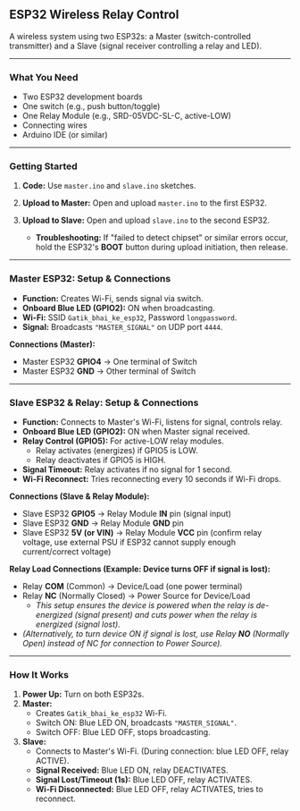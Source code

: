 
## ESP32 Wireless Relay Control

A wireless system using two ESP32s: a Master (switch-controlled transmitter) and a Slave (signal receiver controlling a relay and LED).

---

### What You Need

* Two ESP32 development boards
* One switch (e.g., push button/toggle)
* One Relay Module (e.g., SRD-05VDC-SL-C, active-LOW)
* Connecting wires
* Arduino IDE (or similar)

---

### Getting Started

1.  **Code:** Use `master.ino` and `slave.ino` sketches.
2.  **Upload to Master:** Open and upload `master.ino` to the first ESP32.
3.  **Upload to Slave:** Open and upload `slave.ino` to the second ESP32.

    * **Troubleshooting:** If "failed to detect chipset" or similar errors occur, hold the ESP32's **BOOT** button during upload initiation, then release.

---

### Master ESP32: Setup & Connections

* **Function:** Creates Wi-Fi, sends signal via switch.
* **Onboard Blue LED (GPIO2):** ON when broadcasting.
* **Wi-Fi:** SSID `Gatik_bhai_ke_esp32`, Password `longpassword`.
* **Signal:** Broadcasts `"MASTER_SIGNAL"` on UDP port `4444`.

**Connections (Master):**
* Master ESP32 **GPIO4** -> One terminal of Switch
* Master ESP32 **GND** -> Other terminal of Switch

---

### Slave ESP32 & Relay: Setup & Connections

* **Function:** Connects to Master's Wi-Fi, listens for signal, controls relay.
* **Onboard Blue LED (GPIO2):** ON when Master signal received.
* **Relay Control (GPIO5):** For active-LOW relay modules.
    * Relay activates (energizes) if GPIO5 is LOW.
    * Relay deactivates if GPIO5 is HIGH.
* **Signal Timeout:** Relay activates if no signal for 1 second.
* **Wi-Fi Reconnect:** Tries reconnecting every 10 seconds if Wi-Fi drops.

**Connections (Slave & Relay Module):**
* Slave ESP32 **GPIO5** -> Relay Module **IN** pin (signal input)
* Slave ESP32 **GND** -> Relay Module **GND** pin
* Slave ESP32 **5V (or VIN)** -> Relay Module **VCC** pin (confirm relay voltage, use external PSU if ESP32 cannot supply enough current/correct voltage)

**Relay Load Connections (Example: Device turns OFF if signal is lost):**
* Relay **COM** (Common) -> Device/Load (one power terminal)
* Relay **NC** (Normally Closed) -> Power Source for Device/Load
    * *This setup ensures the device is powered when the relay is de-energized (signal present) and cuts power when the relay is energized (signal lost).*
* *(Alternatively, to turn device ON if signal is lost, use Relay **NO** (Normally Open) instead of NC for connection to Power Source).*

---

### How It Works

1.  **Power Up:** Turn on both ESP32s.
2.  **Master:**
    * Creates `Gatik_bhai_ke_esp32` Wi-Fi.
    * Switch ON: Blue LED ON, broadcasts `"MASTER_SIGNAL"`.
    * Switch OFF: Blue LED OFF, stops broadcasting.
3.  **Slave:**
    * Connects to Master's Wi-Fi. (During connection: blue LED OFF, relay ACTIVE).
    * **Signal Received:** Blue LED ON, relay DEACTIVATES.
    * **Signal Lost/Timeout (1s):** Blue LED OFF, relay ACTIVATES.
    * **Wi-Fi Disconnected:** Blue LED OFF, relay ACTIVATES, tries to reconnect.


